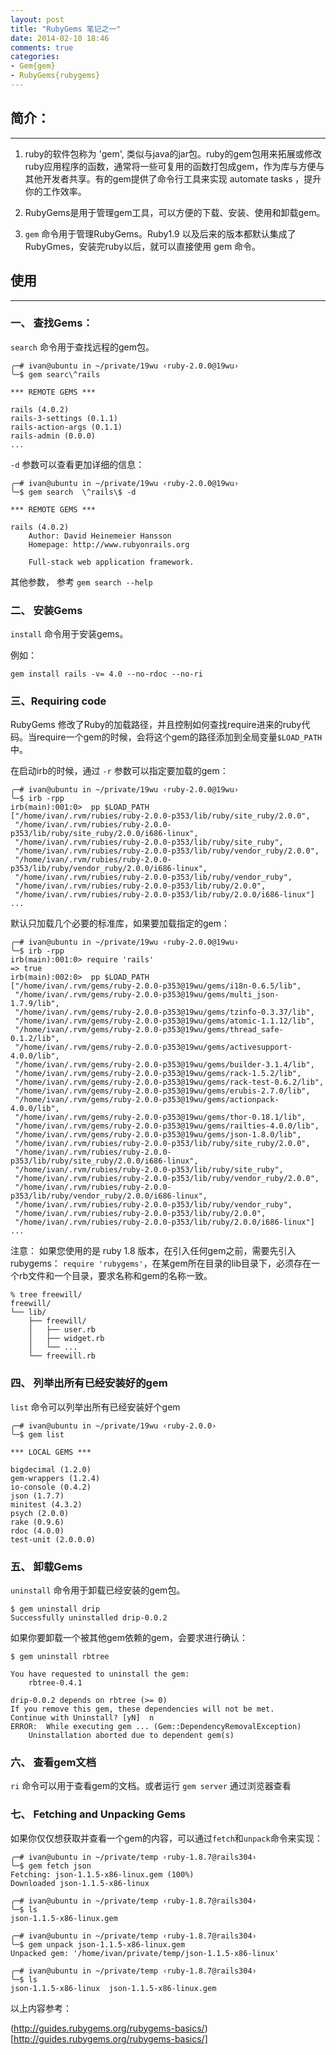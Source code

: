 ```yaml
---
layout: post
title: "RubyGems 笔记之一"
date: 2014-02-10 18:46
comments: true
categories: 
- Gem{gem}
- RubyGems{rubygems}
---
```




## 简介：
-----------------------

1. ruby的软件包称为 'gem', 类似与java的jar包。ruby的gem包用来拓展或修改ruby应用程序的函数，通常将一些可复用的函数打包成gem，作为库与方便与其他开发者共享。有的gem提供了命令行工具来实现 automate tasks ，提升你的工作效率。


2. RubyGems是用于管理gem工具，可以方便的下载、安装、使用和卸载gem。


3. `gem` 命令用于管理RubyGems。Ruby1.9 以及后来的版本都默认集成了RubyGmes，安装完ruby以后，就可以直接使用 gem 命令。



## 使用
-----------------------


### 一、 查找Gems：

`search` 命令用于查找远程的gem包。

```
╭─# ivan@ubuntu in ~/private/19wu ‹ruby-2.0.0@19wu›  
╰─$ gem searc\^rails  

*** REMOTE GEMS ***

rails (4.0.2)
rails-3-settings (0.1.1)
rails-action-args (0.1.1)
rails-admin (0.0.0)
...
```
`-d` 参数可以查看更加详细的信息：

```
╭─# ivan@ubuntu in ~/private/19wu ‹ruby-2.0.0@19wu›  
╰─$ gem search  \^rails\$ -d

*** REMOTE GEMS ***

rails (4.0.2)
    Author: David Heinemeier Hansson
    Homepage: http://www.rubyonrails.org

    Full-stack web application framework.
```

其他参数， 参考 `gem search --help`

### 二、 安装Gems

`install` 命令用于安装gems。

例如：

```
gem install rails -v= 4.0 --no-rdoc --no-ri
```

### 三、Requiring code

RubyGems 修改了Ruby的加载路径，并且控制如何查找require进来的ruby代码。当require一个gem的时候，会将这个gem的路径添加到全局变量`$LOAD_PATH`中。

在启动irb的时候，通过 `-r` 参数可以指定要加载的gem：

```
╭─# ivan@ubuntu in ~/private/19wu ‹ruby-2.0.0@19wu›  
╰─$ irb -rpp 
irb(main):001:0>  pp $LOAD_PATH
["/home/ivan/.rvm/rubies/ruby-2.0.0-p353/lib/ruby/site_ruby/2.0.0",
 "/home/ivan/.rvm/rubies/ruby-2.0.0-p353/lib/ruby/site_ruby/2.0.0/i686-linux",
 "/home/ivan/.rvm/rubies/ruby-2.0.0-p353/lib/ruby/site_ruby",
 "/home/ivan/.rvm/rubies/ruby-2.0.0-p353/lib/ruby/vendor_ruby/2.0.0",
 "/home/ivan/.rvm/rubies/ruby-2.0.0-p353/lib/ruby/vendor_ruby/2.0.0/i686-linux",
 "/home/ivan/.rvm/rubies/ruby-2.0.0-p353/lib/ruby/vendor_ruby",
 "/home/ivan/.rvm/rubies/ruby-2.0.0-p353/lib/ruby/2.0.0",
 "/home/ivan/.rvm/rubies/ruby-2.0.0-p353/lib/ruby/2.0.0/i686-linux"]
...
```
默认只加载几个必要的标准库，如果要加载指定的gem：

```
╭─# ivan@ubuntu in ~/private/19wu ‹ruby-2.0.0@19wu›  
╰─$ irb -rpp 
irb(main):001:0> require 'rails'
=> true
irb(main):002:0>  pp $LOAD_PATH
["/home/ivan/.rvm/gems/ruby-2.0.0-p353@19wu/gems/i18n-0.6.5/lib",
 "/home/ivan/.rvm/gems/ruby-2.0.0-p353@19wu/gems/multi_json-1.7.9/lib",
 "/home/ivan/.rvm/gems/ruby-2.0.0-p353@19wu/gems/tzinfo-0.3.37/lib",
 "/home/ivan/.rvm/gems/ruby-2.0.0-p353@19wu/gems/atomic-1.1.12/lib",
 "/home/ivan/.rvm/gems/ruby-2.0.0-p353@19wu/gems/thread_safe-0.1.2/lib",
 "/home/ivan/.rvm/gems/ruby-2.0.0-p353@19wu/gems/activesupport-4.0.0/lib",
 "/home/ivan/.rvm/gems/ruby-2.0.0-p353@19wu/gems/builder-3.1.4/lib",
 "/home/ivan/.rvm/gems/ruby-2.0.0-p353@19wu/gems/rack-1.5.2/lib",
 "/home/ivan/.rvm/gems/ruby-2.0.0-p353@19wu/gems/rack-test-0.6.2/lib",
 "/home/ivan/.rvm/gems/ruby-2.0.0-p353@19wu/gems/erubis-2.7.0/lib",
 "/home/ivan/.rvm/gems/ruby-2.0.0-p353@19wu/gems/actionpack-4.0.0/lib",
 "/home/ivan/.rvm/gems/ruby-2.0.0-p353@19wu/gems/thor-0.18.1/lib",
 "/home/ivan/.rvm/gems/ruby-2.0.0-p353@19wu/gems/railties-4.0.0/lib",
 "/home/ivan/.rvm/gems/ruby-2.0.0-p353@19wu/gems/json-1.8.0/lib",
 "/home/ivan/.rvm/rubies/ruby-2.0.0-p353/lib/ruby/site_ruby/2.0.0",
 "/home/ivan/.rvm/rubies/ruby-2.0.0-p353/lib/ruby/site_ruby/2.0.0/i686-linux",
 "/home/ivan/.rvm/rubies/ruby-2.0.0-p353/lib/ruby/site_ruby",
 "/home/ivan/.rvm/rubies/ruby-2.0.0-p353/lib/ruby/vendor_ruby/2.0.0",
 "/home/ivan/.rvm/rubies/ruby-2.0.0-p353/lib/ruby/vendor_ruby/2.0.0/i686-linux",
 "/home/ivan/.rvm/rubies/ruby-2.0.0-p353/lib/ruby/vendor_ruby",
 "/home/ivan/.rvm/rubies/ruby-2.0.0-p353/lib/ruby/2.0.0",
 "/home/ivan/.rvm/rubies/ruby-2.0.0-p353/lib/ruby/2.0.0/i686-linux"]
...
```

注意： 如果您使用的是 ruby 1.8 版本，在引入任何gem之前，需要先引入 rubygems： `require 'rubygems'`，在某gem所在目录的lib目录下，必须存在一个rb文件和一个目录，要求名称和gem的名称一致。

```
% tree freewill/
freewill/
└── lib/
    ├── freewill/
    │   ├── user.rb
    │   ├── widget.rb
    │   └── ...
    └── freewill.rb
```

### 四、 列举出所有已经安装好的gem

`list` 命令可以列举出所有已经安装好个gem

```
╭─# ivan@ubuntu in ~/private/19wu ‹ruby-2.0.0›  
╰─$ gem list

*** LOCAL GEMS ***

bigdecimal (1.2.0)
gem-wrappers (1.2.4)
io-console (0.4.2)
json (1.7.7)
minitest (4.3.2)
psych (2.0.0)
rake (0.9.6)
rdoc (4.0.0)
test-unit (2.0.0.0)

```

### 五、 卸载Gems

`uninstall` 命令用于卸载已经安装的gem包。

```
$ gem uninstall drip
Successfully uninstalled drip-0.0.2
```

如果你要卸载一个被其他gem依赖的gem，会要求进行确认：

```
$ gem uninstall rbtree

You have requested to uninstall the gem:
	rbtree-0.4.1

drip-0.0.2 depends on rbtree (>= 0)
If you remove this gem, these dependencies will not be met.
Continue with Uninstall? [yN]  n
ERROR:  While executing gem ... (Gem::DependencyRemovalException)
    Uninstallation aborted due to dependent gem(s)
```
### 六、 查看gem文档

`ri` 命令可以用于查看gem的文档。或者运行 `gem server` 通过浏览器查看

### 七、 Fetching and Unpacking Gems

如果你仅仅想获取并查看一个gem的内容，可以通过`fetch`和`unpack`命令来实现：

```
╭─# ivan@ubuntu in ~/private/temp ‹ruby-1.8.7@rails304›  
╰─$ gem fetch json
Fetching: json-1.1.5-x86-linux.gem (100%)
Downloaded json-1.1.5-x86-linux

╭─# ivan@ubuntu in ~/private/temp ‹ruby-1.8.7@rails304›  
╰─$ ls   
json-1.1.5-x86-linux.gem

╭─# ivan@ubuntu in ~/private/temp ‹ruby-1.8.7@rails304›  
╰─$ gem unpack json-1.1.5-x86-linux.gem 
Unpacked gem: '/home/ivan/private/temp/json-1.1.5-x86-linux'

╭─# ivan@ubuntu in ~/private/temp ‹ruby-1.8.7@rails304›  
╰─$ ls
json-1.1.5-x86-linux  json-1.1.5-x86-linux.gem
```



以上内容参考：

(http://guides.rubygems.org/rubygems-basics/)[http://guides.rubygems.org/rubygems-basics/]

